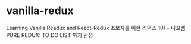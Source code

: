 # vanilla-redux
Learning Vanilla Readux and React-Redux
초보자를 위한 리덕스 101 - 니꼬쌤
PURE REDUX: TO DO LIST 까지 완성